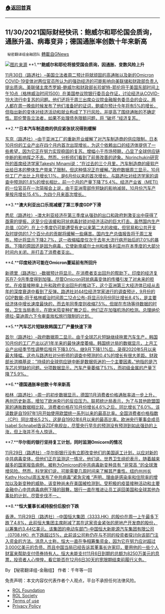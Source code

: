 ###  [:house:返回首頁](https://github.com/ourhimalayas/txt)
---


## 11/30/2021国际财经快讯：鲍威尔和耶伦国会质询，通胀升温、病毒变异；德国通胀率创数十年来新高
` 秘密翻译组金融团队` [轉載自GNews](https://gnews.org/zh-hans/1708436/)

![](https://assets.gnews.org/wp-content/uploads/2021/11/图片1-138.png)[图片来源](https://www.reuters.com)
**1.****鲍威尔和耶伦将接受国会质询，因通胀、变数风险上升**

[11月30日（路透社）–美国立法者周二预计将就顽固的高通胀以及新的Omicron COVID-19变体对两位官员所认为的强劲经济的可能影响向美联储和财政部负责人提出质询。美联储主席杰罗姆-鲍威尔和财政部长珍妮特-耶伦将于美国东部时间上午10点（格林威治时间1500）在美国参议院银行委员会作证，讨论经济从COVID-19大流行中复苏的问题。他们还将于周三出席众议院金融服务委员会的会议。两人都在周一晚些时候发布了他们准备好的证词，鲍威尔预计今年将有5%的增长，但指出新的变体对经济活动和就业构成了下行风险，并提高了围绕通胀的不确定性。耶伦警告立法者，如果不处理债务限额问题，将 “破坏 “经济复苏。](https://www.reuters.com/markets/us/powell-yellen-head-congress-inflation-variant-risks-rise-2021-11-30/)

**2.****日本汽车制造商的供应紧张状况得到缓解**

[东京（路透社）–由于亚洲工厂的重新开业缓解了对汽车制造商的供应限制，日本10月份的工业产出在四个月内首次出现增长，为这个依赖出口的经济体提供了一些希望，因为它正在努力实现稳固的复苏。增幅小于市场预期，凸显了全球供应链中断的影响挥之不去。然而，分析师们看到了前景改善的迹象。Norinchukin研究所的首席经济学家Takeshi Minami说：“在过去的三个月里，汽车制造商的疲软产出给日本的整体生产带来了限制，但这种情况正在缓解。”政府数据周三显示，10月份工厂产出比上月增长1.1%，是6月份以来的首次增长。与路透社对经济学家的调查中预测的1.8%的增长相比，前一个月的产量下降了5.4%。经济产业省（METI）的一位官员在一次简报会上说，由于亚洲零部件短缺的影响减弱，10月份汽车产量按月增长15.4%，为四个月来首次增长。](https://www.oann.com/japans-oct-output-rises-for-first-time-in-4-months-as-supply-constraints-ease/)

**3.****澳大利亚出口乐观减缓了第三季度GDP下滑**

[悉尼（路透社）–澳大利亚经济在第三季度从强劲的出口和政府刺激支出中获得了亟需的提振，这至少应该缓和冠状病毒封锁对经济活动的巨大打击。虽然国内生产总值（GDP）在上个季度仍可能遭受有史以来第二大的收缩，但贸易和公共开支及时提供的1.7个百分点的贡献将缓解一些痛苦。国内生产总值报告将于周三发布，预计将显示下降2.7%，这一收缩幅度仅次于去年大流行病开始后的7.0%的暴跌。下降的原因还是因为病毒，它使新南威尔士州和维多利亚州在本季度的大部分时间内关闭，并打击了消费者支出。](https://www.oann.com/upbeat-australian-exports-public-spending-temper-q3-gdp-slide/)

**4.****印度经济可能在Omicron蔓延前有所回升**

[新德里（路透社）–数据预计将显示，在消费者支出回升的帮助下，印度的经济复苏在7-9月季度得到加强，尽管Omicron冠状病毒变体的传播引发了对未来的担忧。在疫苗接种率上升和政府支出回升的推动下，这个亚洲第三大经济体已经从去年的深度衰退中看到了反弹。路透社对44位经济学家进行的调查预计，9月份的GDP数据–将于格林威治时间周二12点公布–将显示9月份同比增长8.4%，是主要经济体中增长速度最快的，而去年同季度则收缩7.5%。但就在市场等待数据的时候，卫生当局表示，在欧米茄变种扩散之后，他们正在加强机场的检测。总理纳伦德拉-莫迪周六下令审查放松旅行限制的计划。](https://www.oann.com/indias-economy-likely-picked-up-in-sept-quarter-before-omicron-spread/)

**5.****汽车芯片短缺致韩国工厂产量快速下滑**

[首尔（路透社）–政府数据周二显示，由于全球芯片短缺继续拖累汽车生产，韩国10月份的工厂产出以近1年半来的最快速度萎缩。韩国统计局的数据显示，上月工业产出经季节性调整后按月下降3.0%，继9月下降1.1%后，录得2020年5月以来最大降幅。这也与路透社对分析师的调查中预测的0.4%的增长有很大差距。财政部长洪楠基说：”持续的全球供应链中断是数据低迷的一个主要因素，”他指的是汽车芯片短缺的问题。分项数据显示，汽车产量萎缩了5.1%，而初级金属的产量下降了5.9%。](https://www.oann.com/south-korea-factory-output-falls-at-fastest-pace-since-may-2020-on-auto-chip-shortage/)

**6.****德国通胀率创数十年来新高**

[柏林（路透社）–周一的初步数据显示，德国11月消费者价格通胀率进一步上升，再创历史新高，增加了欧洲央行的反应压力。联邦统计局表示，为了与其他欧盟国家的通胀数据相比较，消费者价格在10月份增长4.6%之后，同比增长了6.0%。该读数是自1997年1月开始使用欧盟统一系列以来的最高比率。全国消费者价格指数（CPI）同比增长5.2%，这是自1992年6月以来的最高比率。欧洲央行董事会成员Isabel Schnabel告诉ZDF电视台，尽管央行早先的预测没有预测到如此强劲的上涨，但上涨并不令人惊讶。](https://www.oann.com/german-inflation-hits-highest-in-decades-increasing-pressure-on-ecb/)

**7.****华尔街的银行坚持复工计划，同时监测Omicorn的情况**

[11月29日（路透社）–华尔街银行没有立即改变他们的美国返工计划，以应对新的中共病毒变体，但他们正在监测这一情况，他们说。世界卫生组织表示，随着越来越多的国家报告病例，被称为Omicron的中共病毒新变种具有 “非常高 “的全球激增风险。然而，科学家们说，可能需要几周时间来了解其严重性。纽约州州长Kathy Hochul周五发布了中共病毒”紧急灾难 “声明，理由是感染率和住院率的增加以及新变种的威胁，该变种尚未在美国被检测到。受积极的疫苗接种活动和主要金融中心中共病毒病例下降的鼓舞，银行一直在推进让员工返回美国和全球其他办事处的计划，尽管步伐不一。](https://www.reuters.com/markets/funds/wall-street-banks-stick-with-return-to-work-plans-while-monitoring-omicron-2021-11-29/)

**8.****恒大董事长减持股份后股价下跌**

[香港，11月29日（路透社）–中国恒大集团（3333.HK）的股价在周一上午最多下跌了4.8%，此前恒大集团主席削减了其在这家资金紧张的房地产开发商的股份，以筹集约3.44亿美元。该集团的电动车部门–中国恒大新能源汽车集团有限公司（0708.HK）也下跌超过5%，此前该公司称仍在与不同的投资者探讨向该部门注入资金的方法。消息人士称，恒大一直在争相筹集资金，因为它在努力应对超过3,000亿美元的负债，而且中国当局已经告诉其董事长许家印，要用他的一些个人财富来帮助支付债券持有人。恒大未能支付11月6日到期的总额为8250万美元的息票，投资者人心惶惶，看它能否在12月6日30天的宽限期结束前履行义务。](https://www.reuters.com/markets/stocks/evergrande-shares-fall-after-chairman-cuts-stake-fantasia-suspends-trading-2021-11-29/)

By 【秘密翻译组-金融组】
作者：千年等一回

 

免责声明：本文内容仅代表作者个人观点，平台不承担任何法律风险。

- [ROL Foundation](https://rolfoundation.org/)
- [ROL Society](https://rolsociety.org/)
- [Terms of use](https://gnews.org/terms-of-use-3/)
- [Privacy Policy](https://gnews.org/privacy-policy/)

